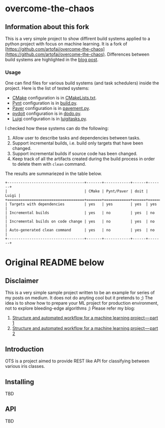 # overcome-the-chaos

## Information about this fork

This is a very simple project to show diffirent build systems applied to
a python project with focus on machine learning. It is a fork of
[https://github.com/artofai/overcome-the-chaos](https://github.com/artofai/overcome-the-chaos).
Differences between build systems are highlighted in the [blog post](https://habr.com/en/post/451962/).

### Usage

One can find files for various build systems (and task schedulers) inside the project.
Here is the list of tested systems:

* [CMake](https://cmake.org/) configuration is in [CMakeLists.txt](https://github.com/fralik/overcome-the-chaos/blob/master/CMakeLists.txt).
* [Pynt](https://github.com/rags/pynt) configuration is in [build.py](https://github.com/fralik/overcome-the-chaos/blob/master/build.py).
* [Paver](https://github.com/paver/paver) configuration is in [pavement.py](https://github.com/fralik/overcome-the-chaos/blob/master/pavement.py).
* [pydoit](http://pydoit.org/) configuration is in [dodo.py](https://github.com/fralik/overcome-the-chaos/blob/master/dodo.py).
* [Luigi](https://github.com/spotify/luigi) configuration is in [luigitasks.py](https://github.com/fralik/overcome-the-chaos/blob/master/luigitasks.py).

I checked how these systems can do the following:

1. Allow user to describe tasks and dependencies between tasks.
2. Support incremental builds, i.e. build only targets that have been changed.
3. Support incremental builds if source code has been changed.
4. Keep track of all the artifacts created during the build process in order to delete them with `clean` command.

The results are summariezed in the table below.
```
+-----------------------------------+-------+------------+------+-------+
|                                   | CMake | Pynt/Paver | doit | Luigi |
+===================================+=======+============+======+=======+
| Targets with dependencies         | yes   | yes        | yes  | yes   |
| Incremental builds                | yes   | no         | yes  | no    |
| Incremental builds on code change | yes   | no         | yes  | no    |
| Auto-generated clean command      | yes   | no         | yes  | no    |
+-----------------------------------+-------+------------+------+-------+
```

# Original README below

## Disclaimer

This is a very simple sample project written to be an example for series
of my posts on medium. It does not do anyting cool but it pretends to ;)
The idea is to show how to prepare your ML project for production environment,
not to explore bleeding-edge algorithms ;) Please refer my blog:

1. [Structure and automated workflow for a machine learning project — part 1](https://towardsdatascience.com/structure-and-automated-workflow-for-a-machine-learning-project-2fa30d661c1e)
2. [Structure and automated workflow for a machine learning project — part 2](https://towardsdatascience.com/structure-and-automated-workflow-for-a-machine-learning-project-part-2-b5b420625102)

## Introduction

OTS is a project aimed to provide REST like API for classifying between various iris classes.

## Installing

TBD

## API

TBD
